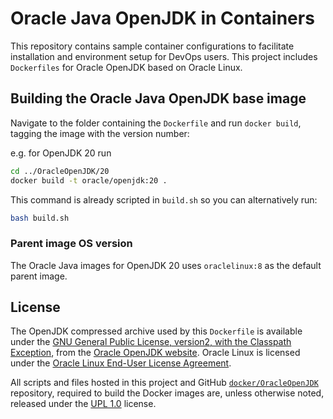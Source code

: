 # Oracle Java OpenJDK in Containers

This repository contains sample container configurations to facilitate installation and environment setup for DevOps users. This project includes `Dockerfiles` for Oracle OpenJDK based on Oracle Linux.

## Building the Oracle Java OpenJDK base image

Navigate to the folder containing the `Dockerfile` and run `docker build`, tagging the image with the version number:

e.g. for OpenJDK 20 run

```bash
cd ../OracleOpenJDK/20
docker build -t oracle/openjdk:20 .
```

This command is already scripted in `build.sh` so you can alternatively run:

```bash
bash build.sh
```

### Parent image OS version

The Oracle Java images for OpenJDK 20 uses `oraclelinux:8` as the default parent image.

## License

The OpenJDK compressed archive used by this `Dockerfile` is available under the [GNU General Public License, version2, with the Classpath Exception](https://openjdk.java.net/legal/gplv2+ce.html), from the [Oracle OpenJDK website](https://jdk.java.net). Oracle Linux is licensed under the [Oracle Linux End-User License Agreement](https://oss.oracle.com/ol/EULA).

All scripts and files hosted in this project and GitHub [`docker/OracleOpenJDK`](./) repository, required to build the Docker images are, unless otherwise noted, released under the [UPL 1.0](https://oss.oracle.com/licenses/upl/) license.
